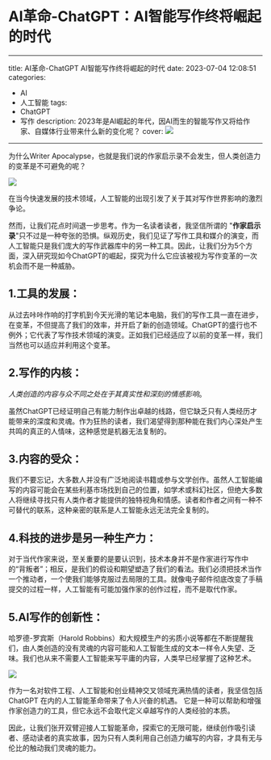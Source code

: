 # AI革命-ChatGPT：AI智能写作终将崛起的时代
---
title: AI革命-ChatGPT AI智能写作终将崛起的时代
date: 2023-07-04 12:08:51
categories:
  - AI
  - 人工智能
tags:
  - ChatGPT
  - 写作
description: 2023年是AI崛起的年代，因AI而生的智能写作又将给作家、自媒体行业带来什么新的变化呢？
cover: ![](https://www.hecaiip.com/wp-content/uploads/2020/03/1-4-1024x608.jpg)
---

为什么Writer Apocalypse，也就是我们说的作家启示录不会发生，但人类创造力的变革是不可避免的呢？

![](https://files.mdnice.com/user/45886/405c3cd5-4172-4839-83ee-5838e9eb0ccc.png)

在当今快速发展的技术领域，人工智能的出现引发了关于其对写作世界影响的激烈争论。

然而，让我们花点时间退一步思考。作为一名读者读者，我坚信所谓的 "**作家启示录**"只不过是一种夸张的恐惧。纵观历史，我们见证了写作工具和媒介的演变，而人工智能只是我们庞大的写作武器库中的另一种工具。因此，让我们分为5个方面，深入研究现如今ChatGPT的崛起，探究为什么它应该被视为写作变革的一次机会而不是一种威胁。

## 1.工具的发展：

从过去咔咔作响的打字机到今天光滑的笔记本电脑，我们的写作工具一直在进步，在变革，不但提高了我们的效率，并开启了新的创造领域。ChatGPT的盛行也不例外；它代表了写作技术领域的演变。正如我们已经适应了以前的变革一样，我们当然也可以适应并利用这个变革。

## 2.写作的内核：

*人类创造的内容与众不同之处在于其真实性和深刻的情感影响*。

虽然ChatGPT已经证明自己有能力制作出卓越的线路，但它缺乏只有人类经历才能带来的深度和灵魂。作为狂热的读者，我们渴望得到那种能在我们内心深处产生共鸣的真正的人情味，这种感觉是机器无法复制的。

## 3.内容的受众：

我们不要忘记，大多数人并没有广泛地阅读书籍或参与文学创作。虽然人工智能编写的内容可能会在某些利基市场找到自己的位置，如学术或科幻社区，但绝大多数人将继续寻找只有人类作者才能提供的独特视角和情感。读者和作者之间有一种不可替代的联系，这种亲密的联系是人工智能永远无法完全复制的。

## 4.科技的进步是另一种生产力：

对于当代作家来说，至关重要的是要认识到，技术本身并不是作家进行写作中的“背叛者”；相反，是我们的假设和期望塑造了我们的看法。我们必须把技术当作一个推动者，一个使我们能够克服过去局限的工具。就像电子邮件彻底改变了手稿提交的过程一样，人工智能有可能加强作家的创作过程，而不是取代作家。

## 5.AI写作的创新性：

哈罗德-罗宾斯（Harold Robbins）和大规模生产的劣质小说等都在不断提醒我们，由人类创造的没有灵魂的内容可能和人工智能生成的文本一样令人失望、乏味。我们也从来不需要人工智能来写平庸的内容，人类早已经掌握了这种艺术。

![](https://files.mdnice.com/user/45886/7ba3c416-3b31-4b04-85a1-dfb4724230b3.png)

作为一名对软件工程、人工智能和创业精神交叉领域充满热情的读者，我坚信包括 ChatGPT 在内的人工智能革命带来了令人兴奋的机遇。 它是一种可以帮助和增强作家创造力的工具，但它永远不会取代定义卓越写作的人类经验的本质。

因此，让我们张开双臂迎接人工智能革命，探索它的无限可能，继续创作吸引读者、感动读者的真实故事，因为只有人类利用自己创造力编写的内容，才具有无与伦比的触动我们灵魂的能力。
